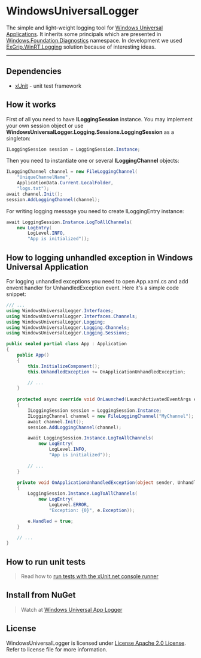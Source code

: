 WindowsUniversalLogger
===

The simple and light-weight logging tool for <a href="http://msdn.microsoft.com/en-us/library/windows/apps/dn609832.aspx" target="_blank">Windows Universal Applications</a>. It inherits some principals which are presented in <a href="http://msdn.microsoft.com/en-us/library/windows/apps/xaml/windows.foundation.diagnostics.aspx" target="_blank">Windows.Foundation.Diagnostics</a> namespace. In development we used <a href="https://github.com/Injac/ExGrip.WinRT.Logging" target="_blank">ExGrip.WinRT.Logging</a> solution because of interesting ideas.

---

Dependencies
---
- <a href="http://xunit.github.io/" target="_blank">xUnit</a> - unit test framework

How it works
---
First of all you need to have <b>ILoggingSession</b> instance. You may implement your own session object or use <b>WindowsUniversalLogger.Logging.Sessions.LoggingSession</b> as a singleton:
```c#
ILoggingSession session = LoggingSession.Instance;
```
Then you need to instantiate one or several <b>ILoggingChannel</b> objects:
```c#
ILoggingChannel channel = new FileLoggingChannel(
    "UniqueChannelName",
    ApplicationData.Current.LocalFolder, 
    "logs.txt");
await channel.Init();
session.AddLoggingChannel(channel);
```
For writing logging message you need to create ILoggingEntry instance:
```c#
await LoggingSession.Instance.LogToAllChannels(
	new LogEntry(
		LogLevel.INFO,
		"App is initialized"));
```

How to logging unhandled exception in Windows Universal Application
---
For logging unhandled exceptions you need to open App.xaml.cs and add envent handler for UnhandledException event.
Here it's a simple code snippet:
```c#
/// ...
using WindowsUniversalLogger.Interfaces;
using WindowsUniversalLogger.Interfaces.Channels;
using WindowsUniversalLogger.Logging;
using WindowsUniversalLogger.Logging.Channels;
using WindowsUniversalLogger.Logging.Sessions;

public sealed partial class App : Application
{
	public App()
	{
		this.InitializeComponent();
		this.UnhandledException += OnApplicationUnhandledException;

		// ...
	}
	
	protected async override void OnLaunched(LaunchActivatedEventArgs e)
	{
		ILoggingSession session = LoggingSession.Instance;
		ILoggingChannel channel = new FileLoggingChannel("MyChannel");
		await channel.Init();
		session.AddLoggingChannel(channel);

		await LoggingSession.Instance.LogToAllChannels(
			new LogEntry(
				LogLevel.INFO,
				"App is initialized"));
		
		// ...
	}

	private void OnApplicationUnhandledException(object sender, UnhandledExceptionEventArgs e)
	{
		LoggingSession.Instance.LogToAllChannels(
			new LogEntry(
				LogLevel.ERROR,
				"Exception: {0}", e.Exception));

		e.Handled = true;
	}

	// ...
}
```

How to run unit tests
---
> Read how to <a href="http://xunit.github.io/docs/getting-started.html#run-tests" target="_blank">run tests with the xUnit.net console runner</a>

Install from NuGet
---
> Watch at <a href="https://www.nuget.org/packages/WindowsUniversalLogger/1.0.0" target="_blank">Windows Universal App Logger</a>

License
---
WindowsUniversalLogger is licensed under <a href="http://www.apache.org/licenses/LICENSE-2.0" target="_blank" >License Apache 2.0 License</a>. Refer to license file for more information.

